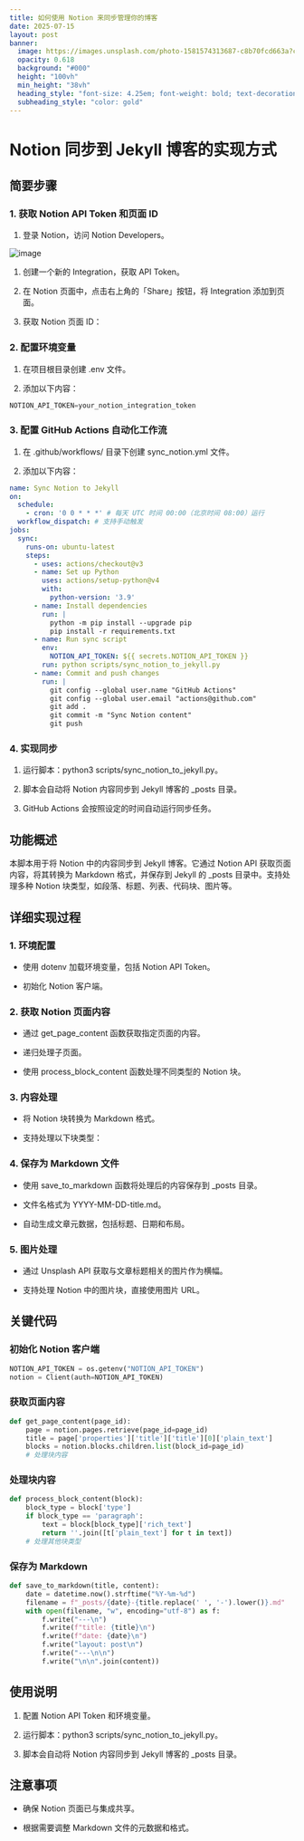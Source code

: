 ```yaml
---
title: 如何使用 Notion 来同步管理你的博客
date: 2025-07-15
layout: post
banner:
  image: https://images.unsplash.com/photo-1581574313687-c8b70fcd663a?crop=entropy&cs=tinysrgb&fit=max&fm=jpg&ixid=M3w2OTIwMzJ8MHwxfHJhbmRvbXx8fHx8fHx8fDE3NTI1NDQ3OTl8&ixlib=rb-4.1.0&q=80&w=1080
  opacity: 0.618
  background: "#000"
  height: "100vh"
  min_height: "38vh"
  heading_style: "font-size: 4.25em; font-weight: bold; text-decoration: underline"
  subheading_style: "color: gold"
---
```


# Notion 同步到 Jekyll 博客的实现方式

## 简要步骤

### 1. 获取 Notion API Token 和页面 ID

1. 登录 Notion，访问 Notion Developers。

![image](https://prod-files-secure.s3.us-west-2.amazonaws.com/a7a0cc5a-89b9-4cda-8686-1fba0ca52f40/d19c1afe-dea5-4312-9333-786b0ba83054/image.png?X-Amz-Algorithm=AWS4-HMAC-SHA256&X-Amz-Content-Sha256=UNSIGNED-PAYLOAD&X-Amz-Credential=ASIAZI2LB4662FYJORKJ%2F20250715%2Fus-west-2%2Fs3%2Faws4_request&X-Amz-Date=20250715T015959Z&X-Amz-Expires=3600&X-Amz-Security-Token=IQoJb3JpZ2luX2VjECEaCXVzLXdlc3QtMiJHMEUCIQC9q5DNdOVlq%2BoIYehzjpKS%2BJdCFwEsh2ueHrH%2FfBP%2F2gIgZpfTr1MF4VuhbK7qdXN2fGm7nivjj37sUs917GWU%2FHcq%2FwMIOhAAGgw2Mzc0MjMxODM4MDUiDNMnAdSZNazTofS4rCrcA8cX39lXWk3ivkaVg0SFwyYNeoccwbcF0SyciFxRrq7muBWrMKY9DHDMGZ%2FXz0oX9kkyU8fn8kqP0NmiFY1zP7S2GepQX86%2B0HQ3rGO9VWB6OPbjOjpZv02Z0HzaPqiFpEk7FCInTEfhF%2FSWfV%2FFRWgMyQP0GkfzeiTvXEOSbPFrI0dPU2CTwQl2Eil4Iyc0kRm7nlVSvueZl5%2BH08N4ZL%2FBsNQiXC3c6Qygv%2FkzkOJHT6S5y6Rcj80I2qRG0uVN7ujUzJyawVF94OwFnMeNC3Jizlxrbsb62OaICeewelUH5GYt7CB3wQXqgJ%2FW%2BEhvTRLnM8TYs%2BkAH1XA%2BTFegIjREy%2FIe8x0Bv%2FfsgmtMIBCYVx4RZxbnIFlevAu2Tz110ohBv9vmsl2or88rIZ3r1posByBuZ8VFTTB36r0fLPVsvb%2F8biXK1TCAWqMR53vtBdpxVLIIgUJDRQiQ7MzEonRLUikEOgxk3uHh72xqoRxnD5syZKDLFvN3GBqia2tYokoi9%2BIt2zKrBVNPS%2B9MRtl4mE5qwHC1a9K2zAavHksG9x%2BYPQ6StVby4yP2KwCbVegog0d%2FbDnIpySU1Ht8lCBJYwloGsxCfrxkiF5YA1xTJ0AGG%2FJX8DQLvrvMIrR1sMGOqUBoTodBgVafs1RQbKllq8uyJ9%2Bc2wFp5fjlzokKf4uxxRiW8opkDvEetLkNJbvYz7KGImHvdmQZEfZMy0fqMFbD8rmUKKXzFaH1BSO9fUC3iT3gYFSGmua5hrYM2FPtUALqF0xpMmdLaQ56adPxgXyuGLsuKM7zrrFcrs9FolzC5o%2FDax3HBr9OpKDO37TFQEfaMBGTtsrZcEDM3sj5XGMyiJeGbYx&X-Amz-Signature=1fede89972e52f0b4409be8b404ebfba090fc14a9753b5c18fe69d6c4e50d799&X-Amz-SignedHeaders=host&x-amz-checksum-mode=ENABLED&x-id=GetObject)

1. 创建一个新的 Integration，获取 API Token。

1. 在 Notion 页面中，点击右上角的「Share」按钮，将 Integration 添加到页面。

1. 获取 Notion 页面 ID：


### 2. 配置环境变量

1. 在项目根目录创建 .env 文件。

1. 添加以下内容：

```javascript
NOTION_API_TOKEN=your_notion_integration_token
```

### 3. 配置 GitHub Actions 自动化工作流

1. 在 .github/workflows/ 目录下创建 sync_notion.yml 文件。

1. 添加以下内容：

```yaml
name: Sync Notion to Jekyll
on:
  schedule:
    - cron: '0 0 * * *' # 每天 UTC 时间 00:00（北京时间 08:00）运行
  workflow_dispatch: # 支持手动触发
jobs:
  sync:
    runs-on: ubuntu-latest
    steps:
      - uses: actions/checkout@v3
      - name: Set up Python
        uses: actions/setup-python@v4
        with:
          python-version: '3.9'
      - name: Install dependencies
        run: |
          python -m pip install --upgrade pip
          pip install -r requirements.txt
      - name: Run sync script
        env:
          NOTION_API_TOKEN: ${{ secrets.NOTION_API_TOKEN }}
        run: python scripts/sync_notion_to_jekyll.py
      - name: Commit and push changes
        run: |
          git config --global user.name "GitHub Actions"
          git config --global user.email "actions@github.com"
          git add .
          git commit -m "Sync Notion content"
          git push
```

### 4. 实现同步

1. 运行脚本：python3 scripts/sync_notion_to_jekyll.py。

1. 脚本会自动将 Notion 内容同步到 Jekyll 博客的 _posts 目录。

1. GitHub Actions 会按照设定的时间自动运行同步任务。

## 功能概述

本脚本用于将 Notion 中的内容同步到 Jekyll 博客。它通过 Notion API 获取页面内容，将其转换为 Markdown 格式，并保存到 Jekyll 的 _posts 目录中。支持处理多种 Notion 块类型，如段落、标题、列表、代码块、图片等。

## 详细实现过程

### 1. 环境配置

- 使用 dotenv 加载环境变量，包括 Notion API Token。

- 初始化 Notion 客户端。

### 2. 获取 Notion 页面内容

- 通过 get_page_content 函数获取指定页面的内容。

- 递归处理子页面。

- 使用 process_block_content 函数处理不同类型的 Notion 块。

### 3. 内容处理

- 将 Notion 块转换为 Markdown 格式。

- 支持处理以下块类型：


### 4. 保存为 Markdown 文件

- 使用 save_to_markdown 函数将处理后的内容保存到 _posts 目录。

- 文件名格式为 YYYY-MM-DD-title.md。

- 自动生成文章元数据，包括标题、日期和布局。

### 5. 图片处理

- 通过 Unsplash API 获取与文章标题相关的图片作为横幅。

- 支持处理 Notion 中的图片块，直接使用图片 URL。

## 关键代码

### 初始化 Notion 客户端

```python
NOTION_API_TOKEN = os.getenv("NOTION_API_TOKEN")
notion = Client(auth=NOTION_API_TOKEN)
```

### 获取页面内容

```python
def get_page_content(page_id):
    page = notion.pages.retrieve(page_id=page_id)
    title = page['properties']['title']['title'][0]['plain_text']
    blocks = notion.blocks.children.list(block_id=page_id)
    # 处理块内容
```

### 处理块内容

```python
def process_block_content(block):
    block_type = block['type']
    if block_type == 'paragraph':
        text = block[block_type]['rich_text']
        return ''.join([t['plain_text'] for t in text])
    # 处理其他块类型
```

### 保存为 Markdown

```python
def save_to_markdown(title, content):
    date = datetime.now().strftime("%Y-%m-%d")
    filename = f"_posts/{date}-{title.replace(' ', '-').lower()}.md"
    with open(filename, "w", encoding="utf-8") as f:
        f.write("---\n")
        f.write(f"title: {title}\n")
        f.write(f"date: {date}\n")
        f.write("layout: post\n")
        f.write("---\n\n")
        f.write("\n\n".join(content))
```

## 使用说明

1. 配置 Notion API Token 和环境变量。

1. 运行脚本：python3 scripts/sync_notion_to_jekyll.py。

1. 脚本会自动将 Notion 内容同步到 Jekyll 博客的 _posts 目录。

## 注意事项

- 确保 Notion 页面已与集成共享。

- 根据需要调整 Markdown 文件的元数据和格式。